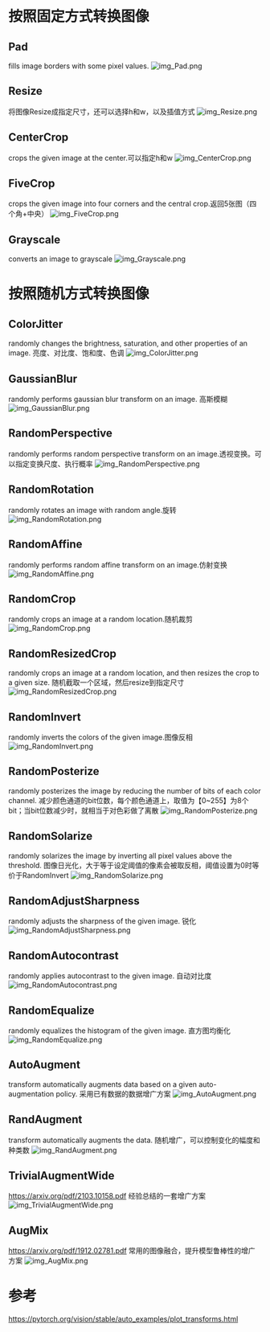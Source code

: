 # 按照固定方式转换图像
## Pad
fills image borders with some pixel values.
![img_Pad.png](img_Pad.png)

## Resize
将图像Resize成指定尺寸，还可以选择h和w，以及插值方式
![img_Resize.png](img_Resize.png)

## CenterCrop
crops the given image at the center.可以指定h和w
![img_CenterCrop.png](img_CenterCrop.png)

## FiveCrop
crops the given image into four corners and the central crop.返回5张图（四个角+中央）
![img_FiveCrop.png](img_FiveCrop.png)

## Grayscale
converts an image to grayscale
![img_Grayscale.png](img_Grayscale.png)


# 按照随机方式转换图像
## ColorJitter
randomly changes the brightness, saturation, and other properties of an image. 亮度、对比度、饱和度、色调
![img_ColorJitter.png](img_ColorJitter.png)

## GaussianBlur
randomly performs gaussian blur transform on an image. 高斯模糊
![img_GaussianBlur.png](img_GaussianBlur.png)

## RandomPerspective
randomly performs random perspective transform on an image.透视变换。可以指定变换尺度、执行概率
![img_RandomPerspective.png](img_RandomPerspective.png)

## RandomRotation
randomly rotates an image with random angle.旋转
![img_RandomRotation.png](img_RandomRotation.png)

## RandomAffine
randomly performs random affine transform on an image.仿射变换
![img_RandomAffine.png](img_RandomAffine.png)

## RandomCrop
randomly crops an image at a random location.随机裁剪
![img_RandomCrop.png](img_RandomCrop.png)

## RandomResizedCrop
randomly crops an image at a random location, and then resizes the crop to a given size.
随机截取一个区域，然后resize到指定尺寸
![img_RandomResizedCrop.png](img_RandomResizedCrop.png)

## RandomInvert
randomly inverts the colors of the given image.图像反相
![img_RandomInvert.png](img_RandomInvert.png)

## RandomPosterize
randomly posterizes the image by reducing the number of bits of each color channel.
减少颜色通道的bit位数，每个颜色通道上，取值为【0~255】为8个bit；当bit位数减少时，就相当于对色彩做了离散
![img_RandomPosterize.png](img_RandomPosterize.png)

## RandomSolarize
randomly solarizes the image by inverting all pixel values above the threshold.
图像日光化，大于等于设定阈值的像素会被取反相，阈值设置为0时等价于RandomInvert
![img_RandomSolarize.png](img_RandomSolarize.png)

## RandomAdjustSharpness
randomly adjusts the sharpness of the given image.
锐化
![img_RandomAdjustSharpness.png](img_RandomAdjustSharpness.png)

## RandomAutocontrast
randomly applies autocontrast to the given image.
自动对比度
![img_RandomAutocontrast.png](img_RandomAutocontrast.png)

## RandomEqualize
randomly equalizes the histogram of the given image.
直方图均衡化
![img_RandomEqualize.png](img_RandomEqualize.png)

## AutoAugment
transform automatically augments data based on a given auto-augmentation policy.
采用已有数据的数据增广方案
![img_AutoAugment.png](img_AutoAugment.png)

## RandAugment
transform automatically augments the data.
随机增广，可以控制变化的幅度和种类数
![img_RandAugment.png](img_RandAugment.png)

## TrivialAugmentWide
https://arxiv.org/pdf/2103.10158.pdf 经验总结的一套增广方案
![img_TrivialAugmentWide.png](img_TrivialAugmentWide.png)

## AugMix
https://arxiv.org/pdf/1912.02781.pdf 常用的图像融合，提升模型鲁棒性的增广方案
![img_AugMix.png](img_AugMix.png)

# 参考
https://pytorch.org/vision/stable/auto_examples/plot_transforms.html

